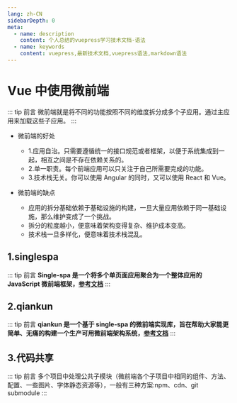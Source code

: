 ```yaml
---
lang: zh-CN
sidebarDepth: 0
meta:
  - name: description
    content: 个人总结的vuepress学习技术文档-语法
  - name: keywords
    content: vuepress,最新技术文档,vuepress语法,markdown语法
---
```


# Vue 中使用微前端

::: tip 前言
微前端就是将不同的功能按照不同的维度拆分成多个子应用。通过主应用来加载这些子应用。
:::

- 微前端的好处

  - 1.应用自治。只需要遵循统一的接口规范或者框架，以便于系统集成到一起，相互之间是不存在依赖关系的。
  - 2.单一职责。每个前端应用可以只关注于自己所需要完成的功能。
  - 3.技术栈无关。你可以使用 Angular 的同时，又可以使用 React 和 Vue。

- 微前端的缺点
  - 应用的拆分基础依赖于基础设施的构建，一旦大量应用依赖于同一基础设施，那么维护变成了一个挑战。
  - 拆分的粒度越小，便意味着架构变得复杂、维护成本变高。
  - 技术栈一旦多样化，便意味着技术栈混乱。

## 1.singlespa

::: tip 前言
**Single-spa 是一个将多个单页面应用聚合为一个整体应用的 JavaScript 微前端框架，[参考文档](https://zh-hans.single-spa.js.org/)**
:::

## 2.qiankun

::: tip 前言
**qiankun 是一个基于 single-spa 的微前端实现库，旨在帮助大家能更简单、无痛的构建一个生产可用微前端架构系统，[参考文档](https://qiankun.umijs.org/zh/guide)**
:::

## 3.代码共享

::: tip 前言
多个项目中处理公共子模块（微前端各个子项目中相同的组件、方法、配置、一些图片、字体静态资源等），一般有三种方案:npm、cdn、git submodule
:::
